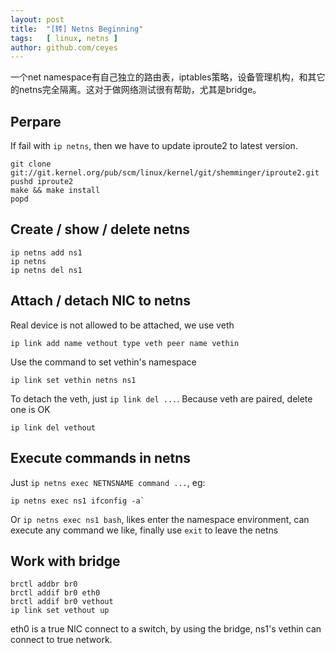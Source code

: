 ```yaml
---
layout: post
title:  "[转] Netns Beginning"
tags:   [ linux, netns ]
author: github.com/ceyes
---
```


一个net namespace有自己独立的路由表，iptables策略，设备管理机构，和其它的netns完全隔离。这对于做网络测试很有帮助，尤其是bridge。

Perpare
--------

If fail with `ip netns`, then we have to update iproute2 to latest version.

	git clone git://git.kernel.org/pub/scm/linux/kernel/git/shemminger/iproute2.git
	pushd iproute2
	make && make install
	popd


Create / show / delete netns
----------------------------

	ip netns add ns1
	ip netns
	ip netns del ns1


Attach / detach NIC to netns
----------------------------

Real device is not allowed to be attached, we use veth

	ip link add name vethout type veth peer name vethin

Use the command to set vethin's namespace

	ip link set vethin netns ns1

To detach the veth, just `ip link del ...`. Because veth are paired, delete one is OK

	ip link del vethout

Execute commands in netns
-------------------------

Just `ip netns exec NETNSNAME command ...`, eg:

	ip netns exec ns1 ifconfig -a`

Or `ip netns exec ns1 bash`, likes enter the namespace environment, can execute any command we like, finally use `exit` to leave the netns


Work with bridge
----------------

	brctl addbr br0
	brctl addif br0 eth0
	brctl addif br0 vethout
	ip link set vethout up

eth0 is a true NIC connect to a switch, by using the bridge, ns1's vethin can connect to true network.


